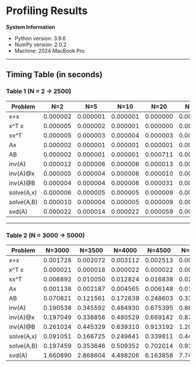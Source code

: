 # Profiling Results

**System Information**

- Python version: 3.9.6
- NumPy version: 2.0.2
- Machine: 2024 MacBook Pro

---

## Timing Table (in seconds)

### Table 1 (N = 2 → 2500)

| Problem    | N=2      | N=5      | N=10     | N=20     | N=50     | N=100    | N=200    | N=500    | N=1000   | N=1500   | N=2000   | N=2500   |
| ---------- | -------- | -------- | -------- | -------- | -------- | -------- | -------- | -------- | -------- | -------- | -------- | -------- |
| x+x        | 0.000002 | 0.000001 | 0.000001 | 0.000000 | 0.000001 | 0.000001 | 0.000001 | 0.000013 | 0.000518 | 0.000251 | 0.000534 | 0.001045 |
| x^T x      | 0.000005 | 0.000002 | 0.000001 | 0.000000 | 0.000001 | 0.000001 | 0.000002 | 0.000002 | 0.000073 | 0.000019 | 0.000015 | 0.000017 |
| xx^T       | 0.000005 | 0.000003 | 0.000004 | 0.000003 | 0.000007 | 0.000009 | 0.000019 | 0.000157 | 0.000890 | 0.002005 | 0.003662 | 0.004706 |
| Ax         | 0.000002 | 0.000001 | 0.000001 | 0.000001 | 0.000019 | 0.000003 | 0.000003 | 0.000017 | 0.000164 | 0.000356 | 0.000797 | 0.000760 |
| AB         | 0.000002 | 0.000001 | 0.000001 | 0.000711 | 0.000005 | 0.000010 | 0.000041 | 0.000506 | 0.002719 | 0.009478 | 0.021069 | 0.041218 |
| inv(A)     | 0.000012 | 0.000006 | 0.000006 | 0.000013 | 0.000038 | 0.000113 | 0.000312 | 0.002423 | 0.010880 | 0.034994 | 0.074017 | 0.132788 |
| inv(A)@x   | 0.000005 | 0.000004 | 0.000006 | 0.000010 | 0.000047 | 0.000086 | 0.000256 | 0.002403 | 0.010100 | 0.034806 | 0.064887 | 0.117912 |
| inv(A)@B   | 0.000004 | 0.000004 | 0.000006 | 0.000031 | 0.000033 | 0.000097 | 0.000296 | 0.002573 | 0.012705 | 0.044550 | 0.084662 | 0.157665 |
| solve(A,x) | 0.000006 | 0.000005 | 0.000005 | 0.000009 | 0.000021 | 0.000057 | 0.000143 | 0.001145 | 0.005817 | 0.017357 | 0.033085 | 0.057483 |
| solve(A,B) | 0.000010 | 0.000004 | 0.000005 | 0.000009 | 0.000028 | 0.000083 | 0.000265 | 0.002287 | 0.010887 | 0.035841 | 0.065321 | 0.119056 |
| svd(A)     | 0.000022 | 0.000014 | 0.000022 | 0.000059 | 0.000267 | 0.000917 | 0.002808 | 0.017295 | 0.075164 | 0.222194 | 0.510187 | 0.987561 |

---

### Table 2 (N = 3000 → 5000)

| Problem    | N=3000   | N=3500   | N=4000   | N=4500   | N=5000   |
| ---------- | -------- | -------- | -------- | -------- | -------- |
| x+x        | 0.001728 | 0.002072 | 0.003112 | 0.002513 | 0.005737 |
| x^T x      | 0.000021 | 0.000018 | 0.000022 | 0.000022 | 0.000032 |
| xx^T       | 0.006892 | 0.010050 | 0.012824 | 0.016838 | 0.021358 |
| Ax         | 0.001138 | 0.002187 | 0.004565 | 0.006148 | 0.012969 |
| AB         | 0.070821 | 0.121561 | 0.172639 | 0.248603 | 0.335744 |
| inv(A)     | 0.190538 | 0.345592 | 0.484930 | 0.675395 | 0.881229 |
| inv(A)@x   | 0.197049 | 0.338856 | 0.480529 | 0.669142 | 0.875985 |
| inv(A)@B   | 0.261024 | 0.445329 | 0.639310 | 0.913192 | 1.200203 |
| solve(A,x) | 0.091051 | 0.166725 | 0.249641 | 0.339811 | 0.441727 |
| solve(A,B) | 0.197459 | 0.353646 | 0.509352 | 0.702014 | 0.915740 |
| svd(A)     | 1.660890 | 2.868604 | 4.498206 | 6.163858 | 7.749773 |

